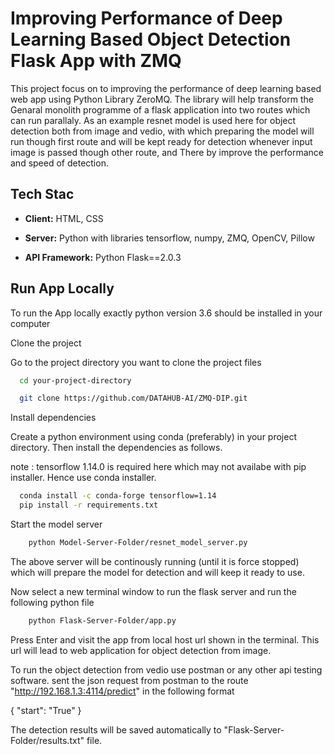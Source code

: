 # Improving Performance of Deep Learning Based Object Detection Flask App with ZMQ

This project focus on to improving the performance of deep learning based web app using Python Library ZeroMQ. The library will help transform the Genaral monolith programme of a flask application into two routes which can run parallaly. As an example resnet model is used here for object detection both from image and vedio, with which preparing the model will run though first route and will be kept ready for detection whenever input image is passed though other route, and There by improve the performance and speed of detection.

## Tech Stac

- **Client:** HTML, CSS

- **Server:** Python with libraries tensorflow, numpy, ZMQ, OpenCV, Pillow

- **API Framework:** Python Flask==2.0.3

## Run App Locally

To run the App locally exactly python version 3.6 should be installed in your computer

Clone the project

Go to the project directory you want to clone the project files

```bash
  cd your-project-directory
```

```bash
  git clone https://github.com/DATAHUB-AI/ZMQ-DIP.git
```

Install dependencies

Create a python environment using conda (preferably) in your project directory. Then install the dependencies as follows.

note : tensorflow 1.14.0 is required here which may not availabe with pip installer. Hence use conda installer.

```bash
  conda install -c conda-forge tensorflow=1.14
  pip install -r requirements.txt
```

Start the model server

```bash
    python Model-Server-Folder/resnet_model_server.py
```

The above server will be continously running (until it is force stopped) which will prepare the model for detection and will keep it ready to use.

Now select a new terminal window to run the flask server and run the following python file

```bash
    python Flask-Server-Folder/app.py
```

Press Enter and visit the app from local host url shown in the terminal. This url will lead to web application for object detection from image.

To run the object detection from vedio use postman or any other api testing software.
sent the json request from postman to the route "http://192.168.1.3:4114/predict" in the following format

{
"start": "True"
}

The detection results will be saved automatically to "Flask-Server-Folder/results.txt" file.

